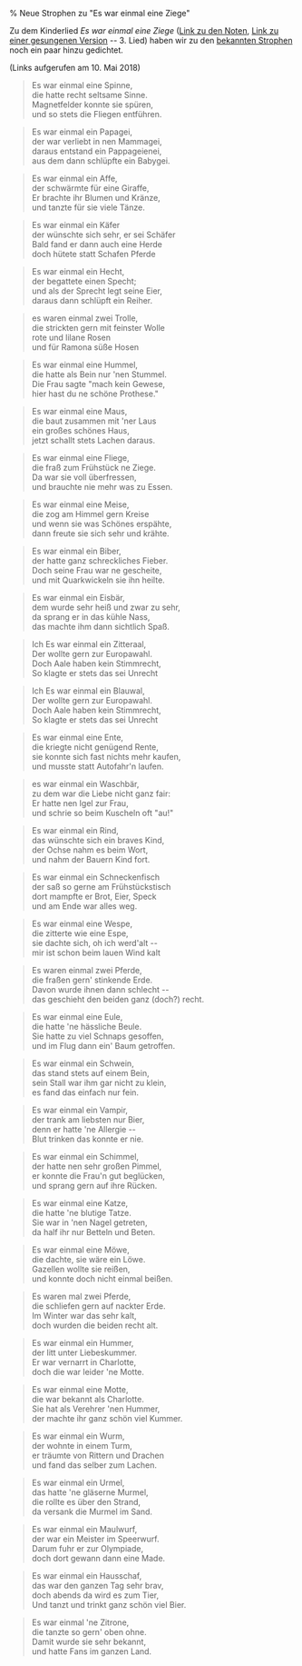 % Neue Strophen zu "Es war einmal eine Ziege"

Zu dem Kinderlied _Es war einmal eine Ziege_
([Link zu den Noten](https://www.yumpu.com/de/document/view/24178952/es-war-einmal-eine-ziege-1-nimm-drei),
[Link zu einer gesungenen Version](http://www.klassikakzente.de/musik/alben/album/product:64346/das-liedmobil--vol--1----spiel--und-spa--lieder) -- 3. Lied)
haben wir zu den
[bekannten Strophen](http://ingeb.org/Lieder/eswarei1.html)
noch ein paar hinzu gedichtet.

(Links aufgerufen am 10. Mai 2018)


> Es war einmal eine Spinne,  
> die hatte recht seltsame Sinne.  
> Magnetfelder konnte sie spüren,  
> und so stets die Fliegen entführen.  

> Es war einmal ein Papagei,  
> der war verliebt in nen Mammagei,  
> daraus entstand ein Pappageienei,  
> aus dem dann schlüpfte ein Babygei.  

> Es war einmal ein Affe,  
> der schwärmte für eine Giraffe,  
> Er brachte ihr Blumen und Kränze,  
> und tanzte für sie viele Tänze.  

> Es war einmal ein Käfer  
> der wünschte sich sehr, er sei Schäfer  
> Bald fand er dann auch eine Herde  
> doch hütete statt Schafen Pferde  

> Es war einmal ein Hecht,  
> der begattete einen Specht;  
> und als der Sprecht legt seine Eier,  
> daraus dann schlüpft ein Reiher.  

> es waren einmal zwei Trolle,  
> die strickten gern mit feinster Wolle  
> rote und lilane Rosen  
> und für Ramona süße Hosen  

> Es war einmal eine Hummel,  
> die hatte als Bein nur 'nen Stummel.  
> Die Frau sagte "mach kein Gewese,  
> hier hast du ne schöne Prothese."  

> Es war einmal eine Maus,  
> die baut zusammen mit 'ner Laus  
> ein großes schönes Haus,  
> jetzt schallt stets Lachen daraus.  

> Es war einmal eine Fliege,  
> die fraß zum Frühstück ne Ziege.  
> Da war sie voll überfressen,  
> und brauchte nie mehr was zu Essen.  

> Es war einmal eine Meise,  
> die zog am Himmel gern Kreise  
> und wenn sie was Schönes erspähte,  
> dann freute sie sich sehr und krähte.  

> Es war einmal ein Biber,  
> der hatte ganz schreckliches Fieber.  
> Doch seine Frau war ne gescheite,  
> und mit Quarkwickeln sie ihn heilte.  

> Es war einmal ein Eisbär,  
> dem wurde sehr heiß und zwar zu sehr,  
> da sprang er in das kühle Nass,  
> das machte ihm dann sichtlich Spaß.  

> Ich Es war einmal ein Zitteraal,  
> Der wollte gern zur Europawahl.  
> Doch Aale haben kein Stimmrecht,  
> So klagte er stets das sei Unrecht  

> Ich Es war einmal ein Blauwal,  
> Der wollte gern zur Europawahl.  
> Doch Aale haben kein Stimmrecht,  
> So klagte er stets das sei Unrecht  

> Es war einmal eine Ente,  
> die kriegte nicht genügend Rente,  
> sie konnte sich fast nichts mehr kaufen,  
> und musste statt Autofahr'n laufen.  

> es war einmal ein Waschbär,  
> zu dem war die Liebe nicht ganz fair:  
> Er hatte nen Igel zur Frau,  
> und schrie so beim Kuscheln oft "au!"  

> Es war einmal ein Rind,  
> das wünschte sich ein braves Kind,  
> der Ochse nahm es beim Wort,  
> und nahm der Bauern Kind fort.  

> Es war einmal ein Schneckenfisch  
> der saß so gerne am Frühstückstisch  
> dort mampfte er Brot, Eier, Speck  
> und am Ende war alles weg.  

> Es war einmal eine Wespe,  
> die zitterte wie eine Espe,  
> sie dachte sich, oh ich werd'alt --  
> mir ist schon beim lauen Wind kalt  

> Es waren einmal zwei Pferde,  
> die fraßen gern' stinkende Erde.  
> Davon wurde ihnen dann schlecht --  
> das geschieht den beiden ganz (doch?) recht.  

> Es war einmal eine Eule,  
> die hatte 'ne hässliche Beule.  
> Sie hatte zu viel Schnaps gesoffen,  
> und im Flug dann ein' Baum getroffen.  

> Es war einmal ein Schwein,  
> das stand stets auf einem Bein,  
> sein Stall war ihm gar nicht zu klein,  
> es fand das einfach nur fein.  

> Es war einmal ein Vampir,  
> der trank am liebsten nur Bier,  
> denn er hatte 'ne Allergie --  
> Blut trinken das konnte er nie.  

> Es war einmal ein Schimmel,  
> der hatte nen sehr großen Pimmel,  
> er konnte die Frau'n gut beglücken,  
> und sprang gern auf ihre Rücken.  

> Es war einmal eine Katze,  
> die hatte 'ne blutige Tatze.  
> Sie war in 'nen Nagel getreten,  
> da half ihr nur Betteln und Beten.  

> Es war einmal eine Möwe,  
> die dachte, sie wäre ein Löwe.  
> Gazellen wollte sie reißen,  
> und konnte doch nicht einmal beißen.  

> Es waren mal zwei Pferde,  
> die schliefen gern auf nackter Erde.  
> Im Winter war das sehr kalt,  
> doch wurden die beiden recht alt.  

> Es war einmal ein Hummer,  
> der litt unter Liebeskummer.  
> Er war vernarrt in Charlotte,  
> doch die war leider 'ne Motte.  

> Es war einmal eine Motte,  
> die war bekannt als Charlotte.  
> Sie hat als Verehrer 'nen Hummer,  
> der machte ihr ganz schön viel Kummer.  

> Es war einmal ein Wurm,  
> der wohnte in einem Turm,  
> er träumte von Rittern und Drachen  
> und fand das selber zum Lachen.  

> Es war einmal ein Urmel,  
> das hatte 'ne gläserne Murmel,  
> die rollte es über den Strand,  
> da versank die Murmel im Sand.  

> Es war einmal ein Maulwurf,  
> der war ein Meister im Speerwurf.  
> Darum fuhr er zur Olympiade,  
> doch dort gewann dann eine Made.  

> Es war einmal ein Hausschaf,  
> das war den ganzen Tag sehr brav,  
> doch abends da wird es zum Tier,  
> Und tanzt und trinkt ganz schön viel Bier.  

> Es war einmal 'ne Zitrone,  
> die tanzte so gern' oben ohne.  
> Damit wurde sie sehr bekannt,  
> und hatte Fans im ganzen Land.  
